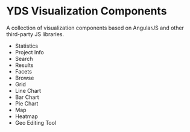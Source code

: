 # YDS Visualization Components

A collection of visualization components based on AngularJS and other third-party JS libraries.

* Statistics
* Project Info
* Search
* Results
* Facets
* Browse
* Grid
* Line Chart
* Bar Chart
* Pie Chart 
* Map
* Heatmap
* Geo Editing Tool

